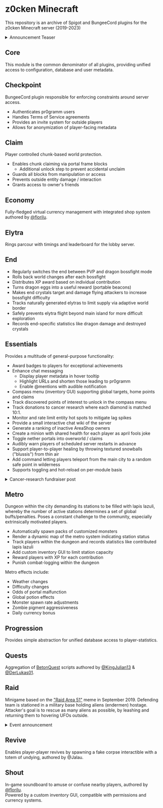 # z0cken Minecraft
This repository is an archive of Spigot and BungeeCord plugins for the z0cken Minecraft server (2019-2023)
<details>
  <summary>Announcement Teaser</summary>
  <img src="https://images.pr0gramm.com/2019/01/20/e64159aadb4fb085.png">
</details>

## Core
This module is the common denominator of all plugins, providing unified access to configuration, database and user metadata.

## Checkpoint
BungeeCord plugin responsible for enforcing constraints around server access.

- Authenticates pr0gramm users
- Handles Terms of Service agreements
- Provides an invite system for outside players
- Allows for anonymization of player-facing metadata

## Claim
Player controlled chunk-based world protection.
- Enables chunk claiming via portal frame blocks
  - Additional unlock step to prevent accidental unclaim
- Guards all blocks from manipulation or access
- Prevents outside entity damage / interaction
- Grants access to owner's friends

## Economy
Fully-fledged virtual currency management with integrated shop system authored by [@florilu](https://github.com/florilu).

## Elytra
Rings parcour with timings and leaderboard for the lobby server.

## End
- Regularly switches the end between PVP and dragon bossfight mode
- Rolls back world changes after each bossfight
- Distributes XP award based on individual contribution
- Turns dragon eggs into a useful reward (portable beacons)
- Makes end crystals target and damage flying attackers to increase bossfight difficulty
- Tracks naturally generated elytras to limit supply via adaptive world border
- Safely prevents elytra flight beyond main island for more difficult exploration
- Records end-specific statistics like dragon damage and destroyed crystals

## Essentials
Provides a multitude of general-purpose functionality:
- Award badges to players for exceptional achievements
- Enhance chat messaging
  - Display player metadata in hover tooltip
  - Highlight URLs and shorten those leading to pr0gramm
  - Enable @mentions with audible notification
- Compass menu (inventory GUI) supporting global targets, home points and claims
- Track discovered points of interest to unlock in the compass menu
- Track donations to cancer research where each diamond is matched 10:1.
- Monitor and rate limit entity hot spots to mitigate lag spikes
- Provide a small interactive chat wiki of the server
- Generate a ranking of inactive AreaShop owners
- Create a minion with shared health for each player as april fools joke
- Toggle nether portals into overworld / claims
- Audibly warn players of scheduled server restarts in advance
- Support player-to-player healing by throwing textured snowballs ("blussis") from thin air
- Add command letting players teleport from the main city to a random safe point in wilderness
- Supports toggling and hot-reload on per-module basis

<details>
  <summary>Cancer-research fundraiser post</summary>
  <a href="https://www.faz.net/aktuell/gesellschaft/menschen/shitstorm-gegen-brian-krebs-fuehrt-zu-spendenaktion-15516980.html">German news article documenting the entire pr0gramm fundraiser</a>
  <img src="https://images.pr0gramm.com/2019/03/28/37870355e8e15599.png">
</details>

## Metro
Dungeon within the city demanding its stations to be filled with lapis lazuli, whereby the number of active stations determines a set of global buffs/penalties. Poses a constant challenge to the community, especially extrinsically motivated players.
- Automatically spawn packs of customized monsters
- Render a dynamic map of the metro system indicating station status
- Track players within the dungeon and records statistics like contributed lapis lazuli
- Add custom inventory GUI to limit station capacity
- Reward players with XP for each contribution
- Punish combat-logging within the dungeon

Metro effects include:
- Weather changes
- Difficulty changes
- Odds of portal malfunction
- Global potion effects
- Monster spawn rate adjustments
- Zombie pigment aggressiveness
- Daily currency bonus

## Progression
Provides simple abstraction for unified database access to player-statistics.

## Quests
Aggregation of [BetonQuest](https://github.com/BetonQuest/BetonQuest) scripts authored by [@KingJulian13](https://github.com/KingJulian13) & [@DerLukas01](https://github.com/DerLukas01).

## Raid
Minigame based on the ["Raid Area 51"](https://en.wikipedia.org/wiki/Storm_Area_51) meme in September 2019. Defending team is stationed in a military base holding aliens (endermen) hostage. Attacker's goal is to rescue as many aliens as possible, by leashing and returning them to hovering UFOs outside.
<details>
  <summary>Event announcement</summary>
  <img src="https://images.pr0gramm.com/2019/09/19/67097dd4113f89cd.png">
</details>

## Revive
Enables player-player revives by spawning a fake corpse interactible with a totem of undying, authored by @Jalau.

## Shout
In-game soundboard to amuse or confuse nearby players, authored by [@florilu](https://github.com/florilu).<br>Powered by a custom inventory GUI, compatible with permissions and currency systems.
